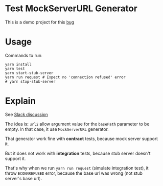 # Test MockServerURL Generator

This is a demo project for this [bug](https://github.com/pact-foundation/pact-stub-server/issues/55)

# Usage

Commands to run:

```shell
yarn install
yarn test
yarn start-stub-server
yarn run request # Expect no 'connection refused' error
# yarn stop-stub-server
```

# Explain

See [Slack discussion](https://pact-foundation.slack.com/archives/CA2S7E6KC/p1682530823430519)

The idea is: `url2` allow argument value for the `basePath` parameter to be empty. In that case, it use `MockServerURL` generator.

That generator work fine with **contract** tests, because mock server support it.

But it does not work with **integration** tests, because stub server doesn't support it.

That's why when we run `yarn run request` (simulate integration test), it throw `ECONNREFUSED` error, because the base url was wrong (not stub server's base url).
